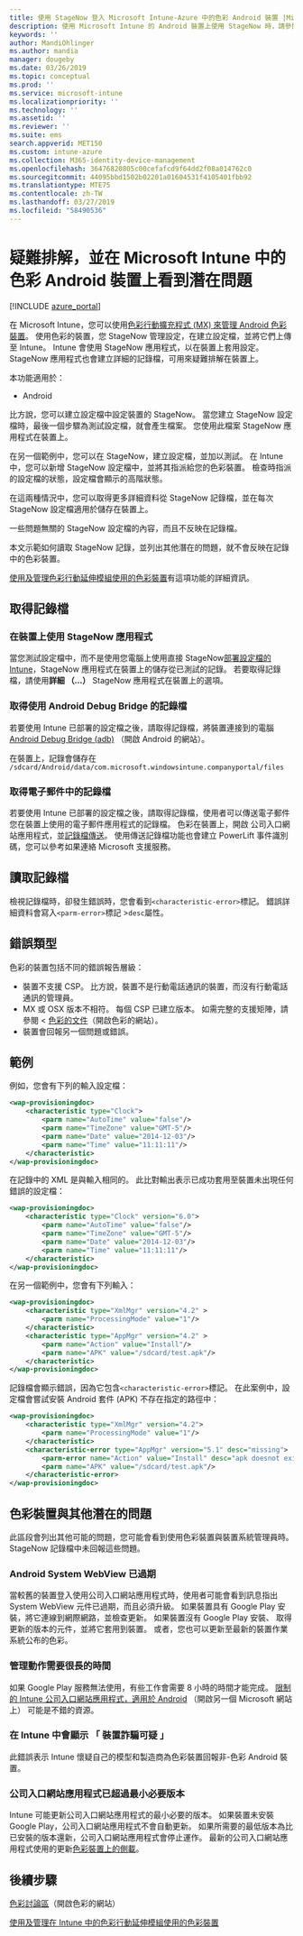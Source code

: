 ```yaml
---
title: 使用 StageNow 登入 Microsoft Intune-Azure 中的色彩 Android 裝置 |Microsoft Docs
description: 使用 Microsoft Intune 的 Android 裝置上使用 StageNow 時，請參閱常見問題與解決方案。 也了解如何取得記錄檔，並了解如何讀取為成功或錯誤記錄檔的範例。
keywords: ''
author: MandiOhlinger
ms.author: mandia
manager: dougeby
ms.date: 03/26/2019
ms.topic: conceptual
ms.prod: ''
ms.service: microsoft-intune
ms.localizationpriority: ''
ms.technology: ''
ms.assetid: ''
ms.reviewer: ''
ms.suite: ems
search.appverid: MET150
ms.custom: intune-azure
ms.collection: M365-identity-device-management
ms.openlocfilehash: 36476820805c00cefafcd9f64dd2f08a014762c0
ms.sourcegitcommit: 44095bbd1502b02201a01604531f4105401fbb92
ms.translationtype: MTE75
ms.contentlocale: zh-TW
ms.lasthandoff: 03/27/2019
ms.locfileid: "58490536"
---
```

# <a name="troubleshoot-and-see-potential-issues-on-android-zebra-devices-in-microsoft-intune"></a>疑難排解，並在 Microsoft Intune 中的色彩 Android 裝置上看到潛在問題

[!INCLUDE [azure_portal](./includes/azure_portal.md)]

在 Microsoft Intune，您可以使用[色彩行動擴充程式 (MX) 來管理 Android 色彩裝置](android-zebra-mx-overview.md)。 使用色彩的裝置，您 StageNow 管理設定，在建立設定檔，並將它們上傳至 Intune。 Intune 會使用 StageNow 應用程式，以在裝置上套用設定。 StageNow 應用程式也會建立詳細的記錄檔，可用來疑難排解在裝置上。

本功能適用於：

- Android

比方說，您可以建立設定檔中設定裝置的 StageNow。 當您建立 StageNow 設定檔時，最後一個步驟為測試設定檔，就會產生檔案。 您使用此檔案 StageNow 應用程式在裝置上。

在另一個範例中，您可以在 StageNow，建立設定檔，並加以測試。 在 Intune 中，您可以新增 StageNow 設定檔中，並將其指派給您的色彩裝置。 檢查時指派的設定檔的狀態，設定檔會顯示的高階狀態。

在這兩種情況中，您可以取得更多詳細資料從 StageNow 記錄檔，並在每次 StageNow 設定檔適用於儲存在裝置上。

一些問題無關的 StageNow 設定檔的內容，而且不反映在記錄檔。

本文示範如何讀取 StageNow 記錄，並列出其他潛在的問題，就不會反映在記錄中的色彩裝置。

[使用及管理色彩行動延伸模組使用的色彩裝置](android-zebra-mx-overview.md)有這項功能的詳細資訊。

## <a name="get-the-logs"></a>取得記錄檔

### <a name="use-the-stagenow-app-on-the-device"></a>在裝置上使用 StageNow 應用程式
當您測試設定檔中，而不是使用您電腦上使用直接 StageNow[部署設定檔的 Intune](android-zebra-mx-overview.md#step-4-create-a-device-management-profile-in-stagenow)，StageNow 應用程式在裝置上的儲存從已測試的記錄。 若要取得記錄檔，請使用**詳細 （...）** StageNow 應用程式在裝置上的選項。

### <a name="get-logs-using-android-debug-bridge"></a>取得使用 Android Debug Bridge 的記錄檔
若要使用 Intune 已部署的設定檔之後，請取得記錄檔，將裝置連接到的電腦[Android Debug Bridge (adb)](https://developer.android.com/studio/command-line/adb) （開啟 Android 的網站）。

在裝置上，記錄會儲存在 `/sdcard/Android/data/com.microsoft.windowsintune.companyportal/files`

### <a name="get-logs-from-email"></a>取得電子郵件中的記錄檔
若要使用 Intune 已部署的設定檔之後，請取得記錄檔，使用者可以傳送電子郵件您在裝置上使用的電子郵件應用程式的記錄檔。 色彩在裝置上，開啟 公司入口網站應用程式，並[記錄檔傳送](https://docs.microsoft.com/intune-user-help/send-logs-to-your-it-admin-by-email-android)。 使用傳送記錄檔功能也會建立 PowerLift 事件識別碼，您可以參考如果連絡 Microsoft 支援服務。

## <a name="read-the-logs"></a>讀取記錄檔

檢視記錄檔時，卻發生錯誤時，您會看到`<characteristic-error>`標記。 錯誤詳細資料會寫入`<parm-error>`標記 >`desc`屬性。

## <a name="error-types"></a>錯誤類型

色彩的裝置包括不同的錯誤報告層級：

- 裝置不支援 CSP。 比方說，裝置不是行動電話通訊的裝置，而沒有行動電話通訊的管理員。
- MX 或 OSX 版本不相符。 每個 CSP 已建立版本。 如需完整的支援矩陣，請參閱 <<c0> [ 色彩的文件](http://techdocs.zebra.com/mx/)（開啟色彩的網站）。
- 裝置會回報另一個問題或錯誤。

## <a name="examples"></a>範例

例如，您會有下列的輸入設定檔：

```xml
<wap-provisioningdoc>
    <characteristic type="Clock">
        <parm name="AutoTime" value="false"/>
        <parm name="TimeZone" value="GMT-5"/>
        <parm name="Date" value="2014-12-03"/>
        <parm name="Time" value="11:11:11"/>
    </characteristic>
</wap-provisioningdoc>
```

在記錄中的 XML 是與輸入相同的。 此比對輸出表示已成功套用至裝置未出現任何錯誤的設定檔：

```xml
<wap-provisioningdoc>
    <characteristic type="Clock" version="6.0">
        <parm name="AutoTime" value="false"/>
        <parm name="TimeZone" value="GMT-5"/>
        <parm name="Date" value="2014-12-03"/>
        <parm name="Time" value="11:11:11"/>
    </characteristic>
</wap-provisioningdoc>
```

在另一個範例中，您會有下列輸入：

```xml
<wap-provisioningdoc>
    <characteristic type="XmlMgr" version="4.2" >
        <parm name="ProcessingMode" value="1"/>
    </characteristic>
    <characteristic type="AppMgr" version="4.2" >
        <parm name="Action" value="Install"/>
        <parm name="APK" value="/sdcard/test.apk"/>
    </characteristic>
</wap-provisioningdoc>
```

記錄檔會顯示錯誤，因為它包含`<characteristic-error>`標記。 在此案例中，設定檔會嘗試安裝 Android 套件 (APK) 不存在指定的路徑中：

```xml
<wap-provisioningdoc>
    <characteristic type="XmlMgr" version="4.2">
        <parm name="ProcessingMode" value="1"/>
    </characteristic>
    <characteristic-error type="AppMgr" version="5.1" desc="missing">
        <parm-error name="Action" value="Install" desc="apk doesnot exist in the path"/>
        <parm name="APK" value="/sdcard/test.apk"/>
    </characteristic-error>
</wap-provisioningdoc>
```

## <a name="other-potential-issues-with-zebra-devices"></a>色彩裝置與其他潛在的問題

此區段會列出其他可能的問題，您可能會看到使用色彩裝置與裝置系統管理員時。 StageNow 記錄檔中未回報這些問題。

### <a name="android-system-webview-is-out-of-date"></a>Android System WebView 已過期

當較舊的裝置登入使用公司入口網站應用程式時，使用者可能會看到訊息指出 System WebView 元件已過期，而且必須升級。 如果裝置具有 Google Play 安裝，將它連線到網際網路，並檢查更新。 如果裝置沒有 Google Play 安裝、 取得更新的版本的元件，並將它套用到裝置。 或者，您也可以更新至最新的裝置作業系統公布的色彩。

### <a name="management-actions-take-a-long-time"></a>管理動作需要很長的時間

如果 Google Play 服務無法使用，有些工作會需要 8 小時的時間才能完成。 [限制的 Intune 公司入口網站應用程式，適用於 Android](https://support.microsoft.com/help/3211588/limitations-of-intune-company-portal-app-for-android-in-china) （開啟另一個 Microsoft 網站上） 可能是不錯的資源。

### <a name="device-spoofing-suspected-shows-in-intune"></a>在 Intune 中會顯示 「 裝置詐騙可疑 」

此錯誤表示 Intune 懷疑自己的模型和製造商為色彩裝置回報非-色彩 Android 裝置。

### <a name="company-portal-app-is-older-than-minimum-required-version"></a>公司入口網站應用程式已超過最小必要版本

Intune 可能更新公司入口網站應用程式的最小必要的版本。 如果裝置未安裝 Google Play，公司入口網站應用程式不會自動更新。 如果所需要的最低版本為比已安裝的版本還新，公司入口網站應用程式會停止運作。 最新的公司入口網站應用程式使用的更新[色彩裝置上的側載](android-zebra-mx-overview.md#sideload-the-company-portal-app)。

## <a name="next-steps"></a>後續步驟

[色彩討論區](https://developer.zebra.com/community/home/discussions)（開啟色彩的網站）

[使用及管理在 Intune 中的色彩行動延伸模組使用的色彩裝置](android-zebra-mx-overview.md)
